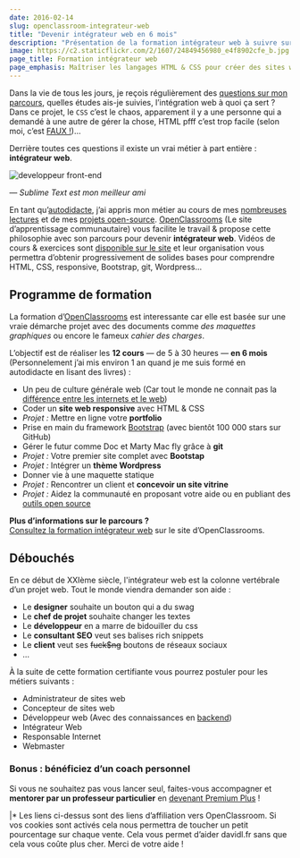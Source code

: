 ```yaml
---
date: 2016-02-14
slug: openclassroom-integrateur-web
title: "Devenir intégrateur web en 6 mois"
description: "Présentation de la formation intégrateur web à suivre sur openclassrooms. Maîtriser HTML, CSS, jQuery et déployer votre propre site internet !"
image: https://c2.staticflickr.com/2/1607/24849456980_e4f8902cfe_b.jpg
page_title: Formation intégrateur web
page_emphasis: Maîtriser les langages HTML & CSS pour créer des sites web
---
```


Dans la vie de tous les jours, je reçois régulièrement des [questions sur mon parcours](/blog/metier-integrateur-web.html), quelles études ais-je suivies, l’intégration web à quoi ça sert ? Dans ce projet, le `CSS` c’est le chaos, apparement il y a une personne qui a demandé à une autre de gérer la chose, HTML pfff c’est trop facile (selon moi, c’est [FAUX !](https://developer.mozilla.org/fr/docs/Web/Guide/HTML/HTML5))…

Derrière toutes ces questions il existe un vrai métier à part entière : __intégrateur web__.

![developpeur front-end](https://c2.staticflickr.com/2/1548/25157237442_ef95ec52e2_b.jpg)

_— Sublime Text est mon meilleur ami_

En tant qu’[autodidacte](/cv.html), j’ai appris mon métier au cours de mes [nombreuses lectures](/learn/books.html) et de mes [projets open-source](https://github.com/flexbox/). [OpenClassrooms](http://clic.reussissonsensemble.fr/click.asp?ref=760613&site=13881&type=text&tnb=5) (Le site d’apprentissage communautaire) vous facilite le travail & propose cette philosophie avec son parcours pour devenir __intégrateur web__. Vidéos de cours & exercices sont [disponible sur le site](http://clic.reussissonsensemble.fr/click.asp?ref=760613&site=13881&type=text&tnb=5) et leur organisation vous permettra d’obtenir progressivement de solides bases pour comprendre HTML, CSS, responsive, Bootstrap, git, Wordpress…

## Programme de formation

La formation d’[OpenClassrooms](http://clic.reussissonsensemble.fr/click.asp?ref=760613&site=13881&type=text&tnb=5) est interessante car elle est basée sur une vraie démarche projet avec des documents comme _des maquettes graphiques_ ou encore le fameux _cahier des charges_.

L’objectif est de réaliser les __12 cours__ — de 5 à 30 heures — __en 6 mois__ (Personnelement j’ai mis environ 1 an quand je me suis formé en autodidacte en lisant des livres) :

- Un peu de culture générale web (Car tout le monde ne connait pas la [différence entre les internets et le web](http://davidl.fr/blog/esprit-web.html))
- Coder un __site web responsive__ avec HTML & CSS
- _Projet :_ Mettre en ligne votre __portfolio__
- Prise en main du framework [Bootstrap](https://github.com/twbs/bootstrap) (avec bientôt 100 000 stars sur GitHub)
- Gérer le futur comme Doc et Marty Mac fly grâce à __git__
- _Projet :_ Votre premier site complet avec __Bootstap__
- _Projet :_ Intégrer un __thème Wordpress__
- Donner vie à une maquette statique
- _Projet :_ Rencontrer un client et __concevoir un site vitrine__
- _Projet :_ Aidez la communauté en proposant votre aide ou en publiant des [outils open source](https://github.com/flexbox/)

<div class="callout">
  <p class="lead">
  <strong>Plus d’informations sur le parcours ?</strong>
  <br>
  <a href="http://clic.reussissonsensemble.fr/click.asp?ref=760613&site=13881&type=text&tnb=5">Consultez la formation intégrateur web</a> sur le site d’OpenClassrooms.
  </p>
</div>

## Débouchés

En ce début de XXIème siècle, l'intégrateur web est la colonne vertébrale d’un projet web. Tout le monde viendra demander son aide :

- Le __designer__ souhaite un bouton qui a du swag
- Le __chef de projet__ souhaite changer les textes
- Le __développeur__ en a marre de bidouiller du css
- Le __consultant SEO__ veut ses balises rich snippets
- Le __client__ veut ses <del>fuck$ng</del> boutons de réseaux sociaux
- …

À la suite de cette formation certifiante vous pourrez postuler pour les métiers suivants :

- Administrateur de sites web
- Concepteur de sites web
- Développeur web (Avec des connaissances en [backend](http://www.alticreation.com/difference-developpeur-front-end-et-developpeur-back-end/))
- Intégrateur Web
- Responsable Internet
- Webmaster

### Bonus : bénéficiez d’un coach personnel

Si vous ne souhaitez pas vous lancer seul, faites-vous accompagner et __mentorer par un professeur particulier__ en [devenant Premium Plus](http://clic.reussissonsensemble.fr/click.asp?ref=760613&site=13881&type=text&tnb=5) !

|* Les liens ci-dessus sont des liens d’affiliation vers OpenClassroom. Si vos cookies sont activés cela nous permettra de toucher un petit pourcentage sur chaque vente. Cela vous permet d’aider davidl.fr sans que cela vous coûte plus cher. Merci de votre aide !
